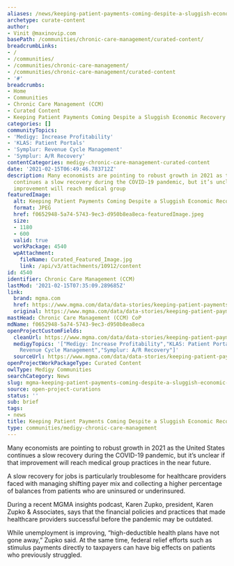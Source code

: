```yaml
---
aliases: /news/keeping-patient-payments-coming-despite-a-sluggish-economic-recovery
archetype: curate-content
author:
- Vinit @maxinovip.com
basePath: /communities/chronic-care-management/curated-content/
breadcrumbLinks:
- /
- /communities/
- /communities/chronic-care-management/
- /communities/chronic-care-management/curated-content
- '#'
breadcrumbs:
- Home
- Communities
- Chronic Care Management (CCM)
- Curated Content
- Keeping Patient Payments Coming Despite a Sluggish Economic Recovery
categories: []
communityTopics:
- 'Medigy: Increase Profitability'
- 'KLAS: Patient Portals'
- 'Symplur: Revenue Cycle Management'
- 'Symplur: A/R Recovery'
contentCategories: medigy-chronic-care-management-curated-content
date: '2021-02-15T06:49:46.783712Z'
description: Many economists are pointing to robust growth in 2021 as the United States
  continues a slow recovery during the COVID-19 pandemic, but it’s unclear if that
  improvement will reach medical group
featuredImage:
  alt: Keeping Patient Payments Coming Despite a Sluggish Economic Recovery
  format: JPEG
  href: f0652948-5a74-5743-9ec3-d950b8ea8eca-featuredImage.jpeg
  size:
  - 1180
  - 600
  valid: true
  workPackage: 4540
  wpAttachment:
    fileName: Curated_Featured_Image.jpg
    link: /api/v3/attachments/10912/content
id: 4540
identifier: Chronic Care Management (CCM)
lastMod: '2021-02-15T07:35:09.289685Z'
link:
  brand: mgma.com
  href: https://www.mgma.com/data/data-stories/keeping-patient-payments-coming-despite-a-sluggish
  original: https://www.mgma.com/data/data-stories/keeping-patient-payments-coming-despite-a-sluggish
mastHead: Chronic Care Management (CCM) CoP
mdName: f0652948-5a74-5743-9ec3-d950b8ea8eca
openProjectCustomFields:
  cleanUrl: https://www.mgma.com/data/data-stories/keeping-patient-payments-coming-despite-a-sluggish
  medigyTopics: '["Medigy: Increase Profitability","KLAS: Patient Portals","Symplur:
    Revenue Cycle Management","Symplur: A/R Recovery"]'
  sourceUrl: https://www.mgma.com/data/data-stories/keeping-patient-payments-coming-despite-a-sluggish
openProjectWorkPackageType: Curated Content
owlType: Medigy Communities
searchCategory: News
slug: mgma-keeping-patient-payments-coming-despite-a-sluggish-economic-recovery
source: open-project-curations
status: ''
sub: brief
tags:
- news
title: Keeping Patient Payments Coming Despite a Sluggish Economic Recovery
type: communities/medigy-chronic-care-management
---
```


<p>Many economists are pointing to robust growth in 2021 as the United States continues a slow recovery during the COVID-19 pandemic, but it’s unclear if that improvement will reach medical group practices in the near future.</p><p>A slow recovery for jobs is particularly troublesome for healthcare providers faced with managing shifting payer mix and collecting a higher percentage of balances from patients who are uninsured or underinsured.</p><p>During a recent MGMA insights podcast, Karen Zupko, president, Karen Zupko &amp; Associates, says that the financial policies and practices that made healthcare providers successful before the pandemic may be outdated.</p><p>While unemployment is improving, “high-deductible health plans have not gone away,” Zupko said. At the same time, federal relief efforts such as stimulus payments directly to taxpayers can have big effects on patients who previously struggled.</p>
